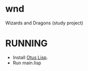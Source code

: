 # wnd
Wizards and Dragons (study project)

RUNNING
===

* Install [Otus Lisp](https://github.com/yuriy-chumak/ol).
* Run main.lisp
